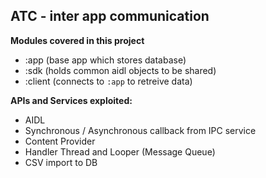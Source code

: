 ## ATC - inter app communication

**Modules covered in this project**
- :app (base app which stores database)
- :sdk (holds common aidl objects to be shared)
- :client (connects to `:app` to retreive data)

**APIs and Services exploited:**
- AIDL
- Synchronous / Asynchronous callback from IPC service
- Content Provider
- Handler Thread and Looper (Message Queue)
- CSV import to DB
